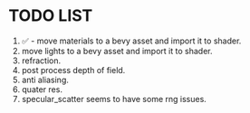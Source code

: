 # TODO LIST
1. ✅ - move materials to a bevy asset and import it to shader.
2. move lights to a bevy asset and import it to shader.
3. refraction.
4. post process depth of field.
5. anti aliasing.
6. quater res.
7. specular_scatter seems to have some rng issues.
